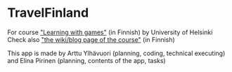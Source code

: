 # TravelFinland
For course <a href="http://www.cs.helsinki.fi/courses/582525/2015/k/k/1" target="_blank">"Learning with games"</a> (in Finnish) by University of Helsinki
Check also <a href="https://wiki.helsinki.fi/display/plcwiki/PLCwiki" target="_blank">"the wiki/blog page of the course"</a> (in Finnish)

This app is made by Arttu Ylhävuori (planning, coding, technical executing) and Elina Pirinen (planning, contents of the app, tasks)
